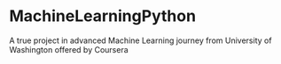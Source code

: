 # MachineLearningPython
A true project in advanced Machine Learning journey from University of Washington offered by Coursera
